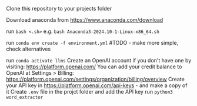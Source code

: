 Clone this repository to your projects folder

Download anaconda from https://www.anaconda.com/download

run `bash <.sh>` e.g. `bash Anaconda3-2024.10-1-Linux-x86_64.sh`

run `conda env create -f environment.yml` #TODO - make more simple, check alternatives

run `conda activate llms`
Create an OpenAI account if you don't have one by visiting: https://platform.openai.com/
You can add your credit balance to OpenAI at Settings > Billing:
https://platform.openai.com/settings/organization/billing/overview
Create your API key in https://platform.openai.com/api-keys - and make a copy of it
Create `.env` file in the projct folder and add the API key
run `python3 word_extractor`
